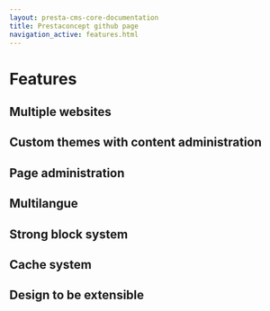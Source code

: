 ```yaml
---
layout: presta-cms-core-documentation
title: Prestaconcept github page
navigation_active: features.html
---
```



# Features

## Multiple websites
## Custom themes with content administration
## Page administration
## Multilangue
## Strong block system
## Cache system
## Design to be extensible
